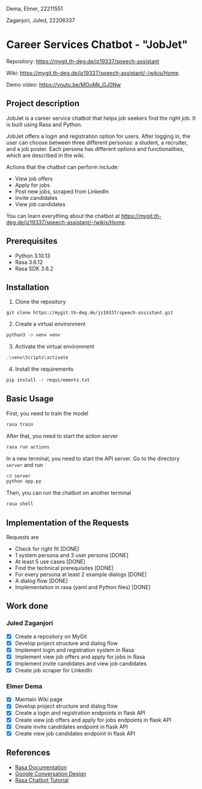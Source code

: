 Dema, Elmer, 22211551

Zaganjori, Juled, 22206337

# Career Services Chatbot - "JobJet"

Repository: https://mygit.th-deg.de/jz19337/speech-assistant

Wiki: https://mygit.th-deg.de/jz19337/speech-assistant/-/wikis/Home. 

Demo video: https://youtu.be/MOuMk_GJ0Nw

## Project description

JobJet is a career service chatbot that helps job seekers find the right job. It is built using Rasa and Python.

JobJet offers a login and registration option for users. After logging in, the user can choose between three different personas: a student, a recruiter, and a job poster. Each persona has different options and functionalities, which are described in the wiki.

Actions that the chatbot can perform include:
- View job offers
- Apply for jobs
- Post new jobs, scraped from LinkedIn
- Invite candidates
- View job candidates

You can learn everything about the chatbot at https://mygit.th-deg.de/jz19337/speech-assistant/-/wikis/Home. 

## Prerequisites

- Python 3.10.13
- Rasa 3.6.12
- Rasa SDK 3.6.2

## Installation

1. Clone the repository
```
git clone https://mygit.th-deg.de/jz19337/speech-assistant.git
```
2. Create a virtual environment
```bash
python3 -m venv venv
```
3. Activate the virtual environment
```bash
.\venv\Scripts\activate
```
4. Install the requirements
```bash
pip install -r requirements.txt
```

## Basic Usage

First, you need to train the model
```bash
rasa train
```

After that, you need to start the action server
```bash
rasa run actions
```

In a new terminal, you need to start the API server.
Go to the directory `server` and run
```bash
cd server
python app.py
```

Then, you can run the chatbot on another terminal
```bash
rasa shell
```

## Implementation of the Requests

Requests are

- Check for right fit [DONE]
- 1 system persona and 3 user persona [DONE]
- At least 5 use cases [DONE]
- Find the technical prerequisites [DONE]
- For every persona at least 2 example dialogs [DONE]
- A dialog flow [DONE]
- Implementation in rasa (yaml and Python files) [DONE]

## Work done

### Juled Zaganjori

- [x] Create a repository on MyGit
- [x] Develop project structure and dialog flow
- [x] Implement login and registration system in Rasa
- [x] Implement view job offers and apply for jobs in Rasa
- [x] Implement invite candidates and view job candidates
- [x] Create job scraper for LinkedIn

### Elmer Dema

- [x] Maintain Wiki page
- [x] Develop project structure and dialog flow
- [x] Create a login and registration endpoints in flask API
- [x] Create view job offers and apply for jobs endpoints in flask API
- [x] Create invite candidates endpoint in flask API
- [x] Create view job candidates endpoint in flask API

## References

- [Rasa Documentation](https://rasa.com/docs/rasa/)
- [Google Conversation Design](https://developers.google.com/assistant/conversation-design/)
- [Rasa Chatbot Tutorial](https://www.youtube.com/playlist?list=PL75e0qA87dlEjGAc9j9v3a5h1mxI2Z9fi)

